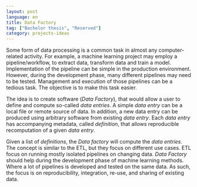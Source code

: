 ```yaml
---
layout: post
language: en
title: Data Factory
tag: ["Bachelor thesis", "Reserved"]
category: projects-ideas
---
```


Some form of data processing is a common task in almost any computer-related activity.
For example, a machine learning project may employ a pipeline/workflow, to extract data, transform data and train a model.
Implementation of the pipeline can be simple in the production environment.
However, during the development phase, many different pipelines may need to be tested.
Management and execution of those pipelines can be a tedious task.
The objective is to make this task easier.

<!-- more -->

The idea is to create software (*Data Factory*), that would allow a user to define and compute so-called *data entries*.
A simple *data entry* can be a local file or remote source of data. 
In addition, a new data entry can be produced using arbitrary software from existing *data entry*. 
Each *data entry* has accompanying metadata, called *definition*, that allows reproducible recomputation of a given *data entry*.

Given a list of *definitions*, the *Data factory* will compute the *data entries*.
The concept is similar to the ETL, but they focus on different use cases.
ETL focus on running mostly isolated pipelines on changing data.
*Data Factory* should help during the development phase of machine learning methods. 
Where a lot of pipelines is developed and tested on the same data.
As such, the focus is on reproducibility,  integration, re-use, and sharing of existing data.
